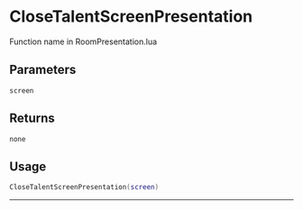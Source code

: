 # CloseTalentScreenPresentation
Function name in RoomPresentation.lua
## Parameters
`screen`
## Returns
`none`
## Usage
```lua
CloseTalentScreenPresentation(screen)
```
---
